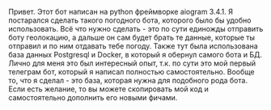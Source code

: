Привет. Этот бот написан на python фреймворке aiogram 3.4.1. Я постарался сделать такого погодного бота, которого было бы удобно использовать. Всё что нужно сделать - это по сути единожды отправить боту геолокацию, а дальше он сам будет брать те данные, которые ты отправил и по ним отдавать тебе погоду.
Также тут была использована база данных Postgresql и Docker, в который я обернул самого бота и БД.
Лично для меня это был интересный опыт, т.к. по сути это мой первый телеграм бот, который я написал полностью самостоятельно.
Вообще то, что я сделал - это база, которая нужна для подобного рода бота. Если есть желание, то вы можете скопировать мой код и самостоятельно дополнить его новыми фичами.
